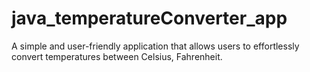 # java_temperatureConverter_app
 A simple and user-friendly application that allows users to effortlessly convert temperatures between Celsius, Fahrenheit.
